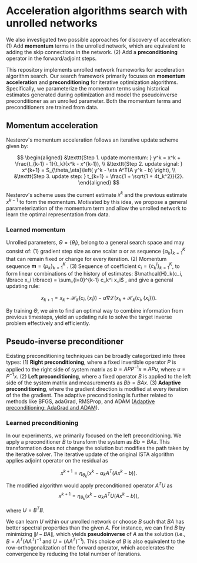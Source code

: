 # Acceleration algorithms search with unrolled networks

We also investigated two possible approaches for discovery of acceleration: (1) Add **momentum** terms in the unrolled network, which are equivalent to adding the skip connections in the network. (2) Add a **preconditioning** operator in the forward/adjoint steps.

This repository implements unrolled network frameworks for acceleration algorithm search. Our search framework primarily focuses on **momentum acceleration** and **preconditioning** for iterative optimization algorithms. Specifically, we parameterize the momentum terms using historical estimates generated during optimization and model the pseudoinverse preconditioner as an unrolled parameter. Both the momentum terms and preconditioners are trained from data.

## Momentum acceleration
Nesterov's momentum acceleration follows an iterative update scheme given by:

$$
\begin{aligned}
    &\texttt{Step 1. update momentum: } y^k = x^k + \frac{t_{k-1} - 1}{t_k}(x^k - x^{k-1}), \\
    &\texttt{Step 2. update signal: } x^{k+1} = S_{\theta_\eta}\left( y^k - \eta A^T(A y^k - b) \right), \\
    &\texttt{Step 3. update step: } t_{k+1} = \frac{1 + \sqrt{1 + 4t_k^2}}{2}.
\end{aligned}
$$

Nesterov's scheme uses the current estimate $x^k$ and the previous estimate $x^{k-1}$ to form the momentum. Motivated by this idea, we propose a general parameterization of the momentum term and allow the unrolled network to learn the optimal representation from data.

### Learned momentum
Unrolled parameters, $\Theta = \lbrace \theta_i \rbrace$, belong to a general search space and may consist of: (1) gradient step size as one scalar $\alpha$ or as sequence $\lbrace \alpha_k \rbrace _{k=1}^K$ that can remain fixed or change for every iteration. (2) Momentum sequence  $\mathbf{m} = \lbrace \mu_k \rbrace _{k=1}^K$ . (3) Sequence of coefficient $c_i= \lbrace c_k^i \rbrace _{k=1}^K$, to form linear combinations of the history of estimates:  $\mathcal{H}_k(c_i, \lbrace x_i \rbrace) = \sum_{i=0}^{k-1} c_k^i x_i$ , and give a general updating rule:

$$
x_{k+1} = x_k + \mathcal{H}_k(c_i, \lbrace x_i \rbrace) - \alpha\nabla\mathcal{L}(x_k+\mathcal{H}_k(c_i, \lbrace x_i \rbrace)).
$$

By training $\Theta$, we aim to find an optimal way to combine information from previous timesteps, yield an updating rule to solve the target inverse problem effectively and efficiently.


## Pseudo-inverse preconditioner
Existing preconditioning techniques can be broadly categorized into three types: (1) **Right preconditioning**,  where a fixed invertible operator $P$ is applied to the right side of system matrix as $b = APP^{-1}x \equiv APu$, where $u=P^{-1}x$. (2) **Left preconditioning**, where a fixed operator $B$ is applied to the left side of the system matrix and measurements as $Bb=BAx$. (3) **Adaptive preconditioning**, where the gradient direction is modified at every iteration of the the gradient. The adaptive preconditioning is further related to methods like BFGS, adaGrad, RMSProp, and ADAM ([Adaptive preconditioning: AdaGrad and ADAM](https://www.mit.edu/~gfarina/2024/67220s24_L13_adagrad/L13.pdf)).

### Learned preconditioning
In our experiments, we primarily focused on the left preconditioning. We apply a preconditioner $B$ to transform the system as $Bb=BAx$. This transformation does not change the solution but modifies the path taken by the iterative solver. 
The iterative update of the original ISTA algorithm applies adjoint operator on the residual as 

$$
x^{k+1} = \eta_{\theta_k} \left(x^k - \alpha_k A^T(Ax^{k}-b)\right).
$$
The modified algorithm would apply preconditioned operator $A^TU$ as 
$$
x^{k+1} = \eta_{\theta_k} \left(x^k - \alpha_k A^T U (Ax^{k}-b)\right),
$$

where $U = B^TB$. 

We can learn $U$ within our unrolled network or choose $B$ such that $BA$ has better spectral properties than the given $A$. For instance, we can find $B$ by minimizing $\|I-BA\|$, which yields **pseudoinverse** of $A$ as the solution (i.e., $B = A^T(AA^T)^{-1}$ and $U = (AA^T)^{-1}$). This choice of $B$ is also equivalent to the row-orthogonalization of the forward operator, which accelerates the convergence by reducing the total number of iterations.